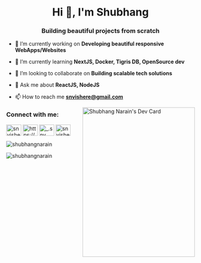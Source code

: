 <h1 align="center">Hi 👋, I'm Shubhang</h1>
<h3 align="center">Building beautiful projects from scratch</h3>

<!-- <p><img align="center" src="https://github-readme-stats.vercel.app/api/top-langs?username=shubhangnarain&show_icons=true&locale=en&layout=compact" alt="shubhangnarain" /></p> -->
<!-- <p> <img src="https://github-readme-stats.vercel.app/api?username=shubhangnarain&show_icons=true&locale=en" alt="shubhangnarain" /> </p> -->



- 🔭 I’m currently working on **Developing beautiful responsive WebApps/Websites**

- 🌱 I’m currently learning **NextJS, Docker, Tigris DB, OpenSource dev**

- 👯 I’m looking to collaborate on **Building scalable tech solutions**

- 💬 Ask me about **ReactJS, NodeJS**

- 📫 How to reach me **snvishere@gmail.com**

<a href="https://app.daily.dev/snvishere"><img align="right" src="https://api.daily.dev/devcards/120d0d2036864449b6f9df40466b99d5.png?r=1h8" height="400" width="300" alt="Shubhang Narain's Dev Card"/></a>


<!-- Social Links: -->
<h3 align="left">Connect with me:</h3>
<p align="left">
<a href="https://twitter.com/snvishere" target="blank"><img align="center" src="https://raw.githubusercontent.com/rahuldkjain/github-profile-readme-generator/master/src/images/icons/Social/twitter.svg" alt="snvishere" height="30" width="40" /></a>
<a href="https://linkedin.com/in/https://www.linkedin.com/in/shubhang-narain-b64261211/" target="blank"><img align="center" src="https://raw.githubusercontent.com/rahuldkjain/github-profile-readme-generator/master/src/images/icons/Social/linked-in-alt.svg" alt="https://www.linkedin.com/in/shubhang-narain-b64261211/" height="30" width="40" /></a>
<a href="https://instagram.com/_.snv.__" target="blank"><img align="center" src="https://raw.githubusercontent.com/rahuldkjain/github-profile-readme-generator/master/src/images/icons/Social/instagram.svg" alt="_.snv.__" height="30" width="40" /></a>
<a href="https://www.leetcode.com/snvishere" target="blank"><img align="center" src="https://raw.githubusercontent.com/rahuldkjain/github-profile-readme-generator/master/src/images/icons/Social/leet-code.svg" alt="snvishere" height="30" width="40" /></a>
</p>

<!-- Languages and tools -->


<p align="left"> <img  src="https://github-readme-streak-stats.herokuapp.com/?user=shubhangnarain&" alt="shubhangnarain" /> </p>    
    


<p align="left"> <img src="https://komarev.com/ghpvc/?username=shubhangnarain&label=Profile%20views&color=0e75b6&style=flat" alt="shubhangnarain" /> </p> 


